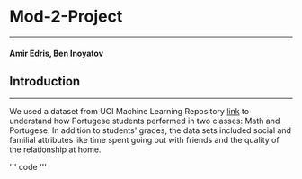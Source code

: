# Mod-2-Project
---
#### Amir Edris, Ben Inoyatov

## Introduction
---
We used a dataset from UCI Machine Learning Repository [link](https://archive.ics.uci.edu/ml/datasets/Student+Performance#) to understand how Portugese students performed in two classes: Math and Portugese. In addition to students' grades, the data sets included social and familial attributes like time spent going out with friends and the quality of the relationship at home. 

''' code ''' 
